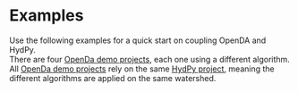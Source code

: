 
# Examples

Use the following examples for a quick start on coupling OpenDA and HydPy.  
There are four [OpenDa demo projects](openda_projects), each one using a 
different algorithm.  All [OpenDa demo projects](openda_projects) rely
on the same [HydPy project](hydpy_projects), meaning the different algorithms
are applied on the same watershed.
